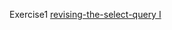 Exercise1 [revising-the-select-query I](https://www.hackerrank.com/challenges/revising-the-select-query/problem)
